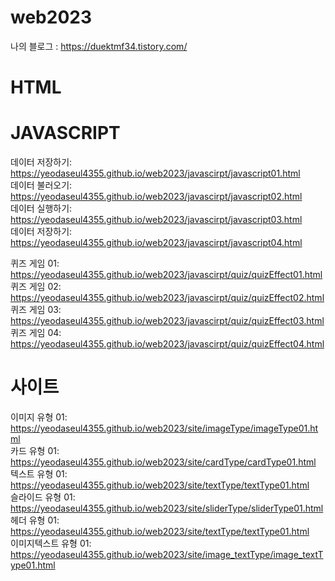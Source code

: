 # web2023

나의 블로그 : https://duektmf34.tistory.com/

# HTML

# JAVASCRIPT
데이터 저장하기: https://yeodaseul4355.github.io/web2023/javascirpt/javascript01.html   
데이터 불러오기: https://yeodaseul4355.github.io/web2023/javascirpt/javascript02.html   
데이터 실행하기: https://yeodaseul4355.github.io/web2023/javascirpt/javascript03.html   
데이터 저장하기: https://yeodaseul4355.github.io/web2023/javascirpt/javascript04.html      

퀴즈 게임 01: https://yeodaseul4355.github.io/web2023/javascirpt/quiz/quizEffect01.html   
퀴즈 게임 02: https://yeodaseul4355.github.io/web2023/javascirpt/quiz/quizEffect02.html   
퀴즈 게임 03: https://yeodaseul4355.github.io/web2023/javascirpt/quiz/quizEffect03.html   
퀴즈 게임 04: https://yeodaseul4355.github.io/web2023/javascirpt/quiz/quizEffect04.html   

# 사이트
이미지 유형 01: https://yeodaseul4355.github.io/web2023/site/imageType/imageType01.html   
카드 유형 01: https://yeodaseul4355.github.io/web2023/site/cardType/cardType01.html   
텍스트 유형 01: https://yeodaseul4355.github.io/web2023/site/textType/textType01.html   
슬라이드 유형 01: https://yeodaseul4355.github.io/web2023/site/sliderType/sliderType01.html   
헤더 유형 01: https://yeodaseul4355.github.io/web2023/site/textType/textType01.html   
이미지텍스트 유형 01: https://yeodaseul4355.github.io/web2023/site/image_textType/image_textType01.html   
